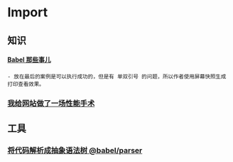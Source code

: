 # Import

## 知识

#### [Babel 那些事儿](https://juejin.cn/post/6985540486823936031)
    - 放在最后的案例是可以执行成功的，但是有 单双引号 的问题，所以作者使用屏幕快照生成打印查看效果。

### [我给网站做了一场性能手术](https://juejin.cn/post/6959333330277892133)

## 工具

### [将代码解析成抽象语法树 @babel/parser ](https://astexplorer.net/)